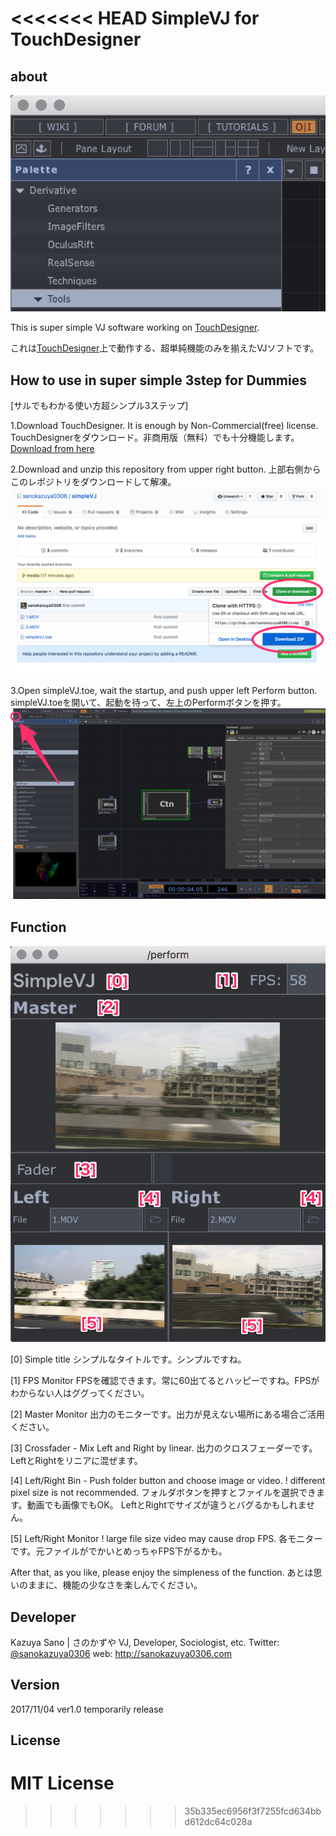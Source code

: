 <<<<<<< HEAD
SimpleVJ for TouchDesigner
====

## about
![screenshot1](https://github.com/sanokazuya0306/simpleVJ/blob/media/image/screenshot1.png)

This is super simple VJ software working on [TouchDesigner](https://www.derivative.ca/).

これは[TouchDesigner](https://www.derivative.ca/)上で動作する、超単純機能のみを揃えたVJソフトです。

## How to use in super simple 3step for Dummies
[サルでもわかる使い方超シンプル3ステップ]

1.Download TouchDesigner. It is enough by Non-Commercial(free) license.
TouchDesignerをダウンロード。非商用版（無料）でも十分機能します。
[Download from here](https://www.derivative.ca/099/Downloads/)

2.Download and unzip this repository from upper right button.
上部右側からこのレポジトリをダウンロードして解凍。
![screenshot2](https://github.com/sanokazuya0306/simpleVJ/blob/media/image/screenshot2.png)

3.Open simpleVJ.toe, wait the startup, and push upper left Perform button.
simpleVJ.toeを開いて、起動を待って、左上のPerformボタンを押す。
![screenshot3](https://github.com/sanokazuya0306/simpleVJ/blob/media/image/screenshot3.png)


## Function
![screenshot4](https://github.com/sanokazuya0306/simpleVJ/blob/media/image/screenshot4.png)

[0] Simple title
シンプルなタイトルです。シンプルですね。

[1] FPS Monitor
FPSを確認できます。常に60出てるとハッピーですね。FPSがわからない人はググってください。

[2] Master Monitor
出力のモニターです。出力が見えない場所にある場合ご活用ください。

[3] Crossfader - Mix Left and Right by linear.
出力のクロスフェーダーです。LeftとRightをリニアに混ぜます。

[4] Left/Right Bin - Push folder button and choose image or video.
! different pixel size is not recommended.
フォルダボタンを押すとファイルを選択できます。動画でも画像でもOK。
LeftとRightでサイズが違うとバグるかもしれません。

[5] Left/Right Monitor
! large file size video may cause drop FPS.
各モニターです。元ファイルがでかいとめっちゃFPS下がるかも。

After that, as you like, please enjoy the simpleness of the function.
あとは思いのままに、機能の少なさを楽しんでください。


## Developer
Kazuya Sano | さのかずや
VJ, Developer, Sociologist, etc.
Twitter: [@sanokazuya0306](https://twitter.com/sanokazuya0306)
web: <http://sanokazuya0306.com>


## Version

2017/11/04 ver1.0
temporarily release


## License

MIT License
=======

>>>>>>> 35b335ec6956f3f7255fcd634bbd612dc64c028a
